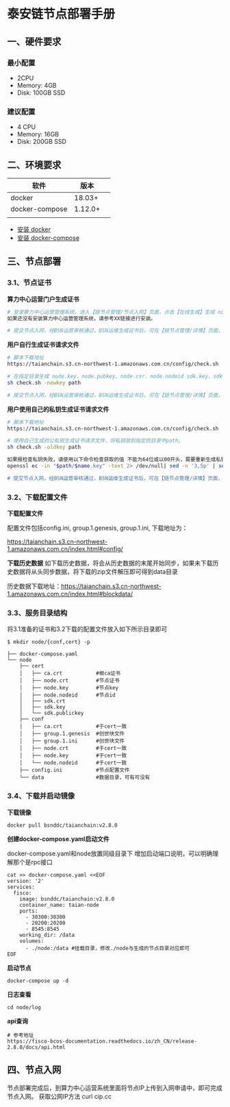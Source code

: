 # 泰安链节点部署手册

## 一、硬件要求

### 最小配置

- 2CPU
- Memory: 4GB
- Disk: 100GB SSD

### 建议配置

- 4 CPU
- Memory: 16GB
- Disk: 200GB SSD

## 二、环境要求

| 软件           | 版本    |      |
| -------------- | ------- | ---- |
| docker         | 18.03+  |      |
| docker-compose | 1.12.0+ |      |
|                |         |      |

- [安装 docker](https://docs.docker.com/engine/installation/)
- [安装 docker-compose](https://docs.docker.com/compose/install/)

## 三、节点部署
### 3.1、节点证书

**算力中心运营门户生成证书**

```bash
# 登录算力中心运营管理系统，进入【链节点管理/节点入网】页面，点击【在线生成】生成 node.key、node.pubkey、node.csr、node.nodeid sdk.key、sdk.publickey。
如果还没有安装算力中心运营管理系统，请参考XX链接进行安装。

# 提交节点入网，经BSN运营审核通过，BSN运维生成证书后，可在【链节点管理/详情】页面，点击【下载证书】下载包中包含ca.crt、sdk.crt、node.crt。
```

**用户自行生成证书请求文件**

```bash
# 脚本下载地址
https://taianchain.s3.cn-northwest-1.amazonaws.com.cn/config/check.sh

# 在指定目录生成 node.key、node.pubkey、node.csr、node.nodeid sdk.key、sdk.publickey
sh check.sh -newkey path

# 提交节点入网，经BSN运营审核通过，BSN运维生成证书后，可在【链节点管理/详情】页面，点击【下载证书】下载包中包含ca.crt、sdk.crt、node.crt。
```

**用户使用自己的私钥生成证书请求文件**

```bash
# 脚本下载地址
https://taianchain.s3.cn-northwest-1.amazonaws.com.cn/config/check.sh

# 使用自己生成的公私钥生成证书请求文件，将私钥放到指定的目录中path,  
sh check.sh -oldkey path

如果报检查私钥失败，请使用以下命令检查获取的值 不能为64位或以00开头，需要重新生成私钥
openssl ec -in "$path/$name.key" -text 2> /dev/null| sed -n '3,5p' | sed 's/://g'| tr "\n" " "|sed 's/ //g

# 提交节点入网，经BSN运营审核通过，BSN运维生成证书后，可在【链节点管理/详情】页面，点击【下载证书】下载包中包含ca.crt、sdk.crt、node.crt。
```



### 3.2、下载配置文件
**下载配置文件**

配置文件包括config.ini, group.1.genesis, group.1.ini, 下载地址为：

https://taianchain.s3.cn-northwest-1.amazonaws.com.cn/index.html#config/

**下载历史数据**
如下载历史数据，将会从历史数据的末尾开始同步，如果未下载历史数据将从头同步数据，将下载的zip文件解压即可得到data目录

历史数据下载地址：https://taianchain.s3.cn-northwest-1.amazonaws.com.cn/index.html#blockdata/

### 3.3、服务目录结构
将3.1准备的证书和3.2下载的配置文件放入如下所示目录即可

```shell
$ mkdir node/{conf,cert} -p

├── docker-compose.yaml
└── node
    ├── cert
    │   ├── ca.crt           #根ca证书
    │   ├── node.crt         #节点证书
    │   ├── node.key         #节点key
    │   ├── node.nodeid      #节点id
    │   ├── sdk.crt          
    │   ├── sdk.key          
    │   └── sdk.publickey
    ├── conf
    │   ├── ca.crt           #于cert一致
    │   ├── group.1.genesis  #创世块文件
    │   ├── group.1.ini      #创世块文件
    │   ├── node.crt         #于cert一致
    │   ├── node.key         #于cert一致
    │   └── node.nodeid      #于cert一致
    ├── config.ini           #节点配置文件
    └── data                 #数据目录，可有可没有
```

### 3.4、下载并启动镜像

**下载镜像**

```shell
docker pull bsnddc/taianchain:v2.8.0
```

**创建docker-compose.yaml启动文件**

docker-compose.yaml和node放置同级目录下
增加启动端口说明，可以明确理解那个是rpc接口

```shell
cat >> docker-compose.yaml <<EOF
version: '2'
services:
  fisco:
    image: bsnddc/taianchain:v2.8.0
    container_name: taian-node
    ports:
      - 30300:30300
      - 20200:20200
      - 8545:8545 
    working_dir: /data
    volumes:
      - ./node:/data #挂载目录，修改./node与生成的节点目录对应即可
EOF
```

**启动节点**

```shell
docker-compose up -d
```

**日志查看**

```shell
cd node/log
```

**api查询**

```shell
# 参考地址
https://fisco-bcos-documentation.readthedocs.io/zh_CN/release-2.8.0/docs/api.html
```

## 四、节点入网

节点部署完成后，到算力中心运营系统里面将节点IP上传到入网申请中，即可完成节点入网。
获取公网IP方法 curl cip.cc


